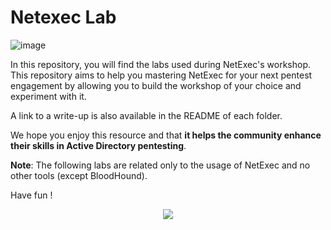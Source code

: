 # Netexec Lab

![image](https://github.com/user-attachments/assets/cf23114b-59a2-403a-b74b-71c5076b3c3d)


In this repository, you will find the labs used during NetExec's workshop. This repository aims to help you mastering NetExec for your next pentest engagement by allowing you to build the workshop of your choice and experiment with it.

A link to a write-up is also available in the README of each folder.

We hope you enjoy this resource and that **it helps the community enhance their skills in Active Directory pentesting**.

**Note**: The following labs are related only to the usage of NetExec and no other tools (except BloodHound).

Have fun !

<p align="center">
    <img src="https://github.com/user-attachments/assets/f368f297-3245-46b9-abf9-bcaebbb004ec">
</p>
